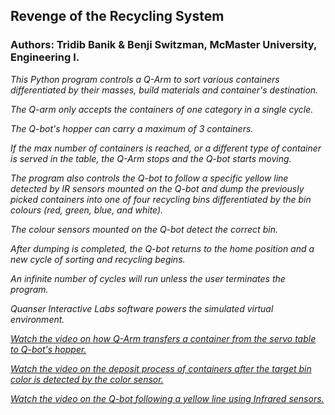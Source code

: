 ## Revenge of the Recycling System

### Authors: Tridib Banik & Benji Switzman, McMaster University, Engineering I.

_This Python program controls a Q-Arm to sort various containers differentiated by their masses, build materials and container's destination._

_The Q-arm only accepts the containers of one category in a single cycle._

_The Q-bot's hopper can carry a maximum of 3 containers._

_If the max number of containers is reached, or a different type of container is served in the table, the Q-Arm stops and the Q-bot starts moving._

_The program also controls the Q-bot to follow a specific yellow line detected by IR sensors mounted on the Q-bot_
_and dump the previously picked containers into one of four recycling bins differentiated by the bin colours (red, green, blue, and white)._

_The colour sensors mounted on the Q-bot detect the correct bin._

_After dumping is completed, the Q-bot returns to the home position and a new cycle of sorting and recycling begins._

_An infinite number of cycles will run unless the user terminates the program._

_Quanser Interactive Labs software powers the simulated virtual environment._

_[Watch the video on how Q-Arm transfers a container from the servo table to Q-bot's hopper.](./ServoTable_to_Hopper.mp4)_

_[Watch the video on the deposit process of containers after the target bin color is detected by the color sensor.](./DepositContainers_to_TargetBin.mp4)_

_[Watch the video on the Q-bot following a yellow line using Infrared sensors.](./Q-Bot_Movements_using_IR_sensors.mp4)_
